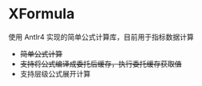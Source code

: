 # XFormula
使用 Antlr4 实现的简单公式计算库，目前用于指标数据计算

* ~~简单公式计算~~
* ~~支持将公式编译成委托后缓存，执行委托缓存获取值~~
* 支持层级公式展开计算
